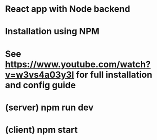# React app with Node backend
# Installation using NPM
# See https://www.youtube.com/watch?v=w3vs4a03y3I for full installation and config guide
# (server) npm run dev
# (client) npm start
